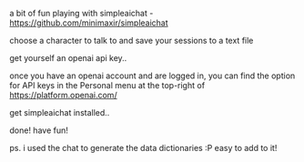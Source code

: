 a bit of fun playing with simpleaichat - https://github.com/minimaxir/simpleaichat

choose a character to talk to and save your sessions to a text file

get yourself an openai api key..

once you have an openai account and are logged in, you can find the option for API keys in the Personal menu at the top-right of https://platform.openai.com/

get simpleaichat installed..

done! have fun!

ps. i used the chat to generate the data dictionaries :P easy to add to it!